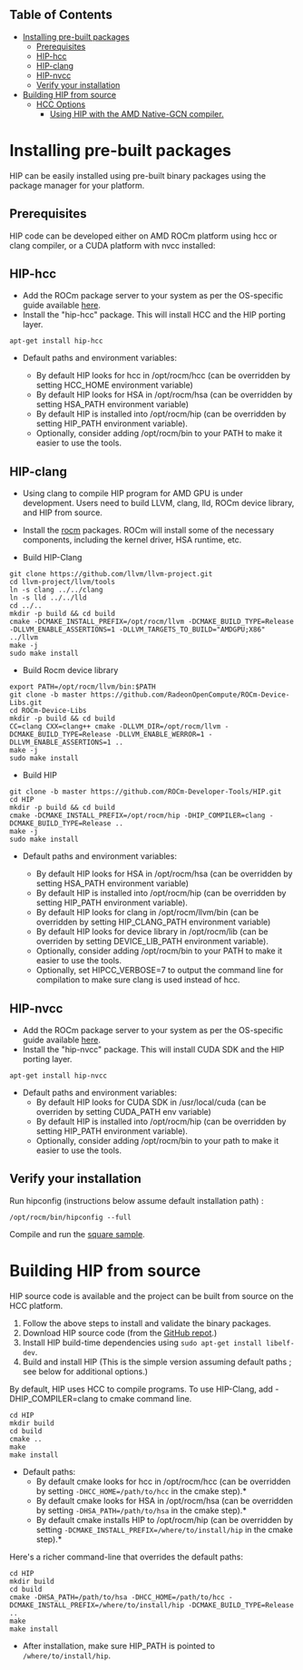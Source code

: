 ## Table of Contents

<!-- toc -->

- [Installing pre-built packages](#installing-pre-built-packages)
  * [Prerequisites](#prerequisites)
  * [HIP-hcc](#hip-hcc)
  * [HIP-clang](#hip-clang)
  * [HIP-nvcc](#hip-nvcc)
  * [Verify your installation](#verify-your-installation)
- [Building HIP from source](#building-hip-from-source)
  * [HCC Options](#hcc-options)
    + [Using HIP with the AMD Native-GCN compiler.](#using-hip-with-the-amd-native-gcn-compiler)

<!-- tocstop -->

# Installing pre-built packages

HIP can be easily installed using pre-built binary packages using the package manager for your platform.

## Prerequisites
HIP code can be developed either on AMD ROCm platform using hcc or clang compiler, or a CUDA platform with nvcc installed:

## HIP-hcc

* Add the ROCm package server to your system as per the OS-specific guide available [here](https://rocm.github.io/ROCmInstall.html#installing-from-amd-rocm-repositories).
* Install the "hip-hcc" package. This will install HCC and the HIP porting layer.
```
apt-get install hip-hcc
```

* Default paths and environment variables:

   * By default HIP looks for hcc in /opt/rocm/hcc (can be overridden by setting HCC_HOME environment variable)
   * By default HIP looks for HSA in /opt/rocm/hsa (can be overridden by setting HSA_PATH environment variable) 
   * By default HIP is installed into /opt/rocm/hip (can be overridden by setting HIP_PATH environment variable).
   * Optionally, consider adding /opt/rocm/bin to your PATH to make it easier to use the tools.

## HIP-clang

* Using clang to compile HIP program for AMD GPU is under development. Users need to build LLVM, clang, lld, ROCm device library, and HIP from source.

* Install the [rocm](http://gpuopen.com/getting-started-with-boltzmann-components-platforms-installation/) packages.  ROCm will install some of the necessary components, including the kernel driver, HSA runtime, etc.

* Build HIP-Clang

```
git clone https://github.com/llvm/llvm-project.git
cd llvm-project/llvm/tools
ln -s clang ../../clang
ln -s lld ../../lld
cd ../..
mkdir -p build && cd build
cmake -DCMAKE_INSTALL_PREFIX=/opt/rocm/llvm -DCMAKE_BUILD_TYPE=Release -DLLVM_ENABLE_ASSERTIONS=1 -DLLVM_TARGETS_TO_BUILD="AMDGPU;X86" ../llvm
make -j
sudo make install
```

* Build Rocm device library

```
export PATH=/opt/rocm/llvm/bin:$PATH
git clone -b master https://github.com/RadeonOpenCompute/ROCm-Device-Libs.git
cd ROCm-Device-Libs
mkdir -p build && cd build
CC=clang CXX=clang++ cmake -DLLVM_DIR=/opt/rocm/llvm -DCMAKE_BUILD_TYPE=Release -DLLVM_ENABLE_WERROR=1 -DLLVM_ENABLE_ASSERTIONS=1 ..
make -j
sudo make install
```

* Build HIP

```
git clone -b master https://github.com/ROCm-Developer-Tools/HIP.git
cd HIP
mkdir -p build && cd build
cmake -DCMAKE_INSTALL_PREFIX=/opt/rocm/hip -DHIP_COMPILER=clang -DCMAKE_BUILD_TYPE=Release ..
make -j
sudo make install
```

* Default paths and environment variables:

   * By default HIP looks for HSA in /opt/rocm/hsa (can be overridden by setting HSA_PATH environment variable) 
   * By default HIP is installed into /opt/rocm/hip (can be overridden by setting HIP_PATH environment variable).
   * By default HIP looks for clang in /opt/rocm/llvm/bin (can be overridden by setting HIP_CLANG_PATH environment variable)
   * By default HIP looks for device library in /opt/rocm/lib (can be overriden by setting DEVICE_LIB_PATH environment variable).
   * Optionally, consider adding /opt/rocm/bin to your PATH to make it easier to use the tools.
   * Optionally, set HIPCC_VERBOSE=7 to output the command line for compilation to make sure clang is used instead of hcc.

## HIP-nvcc
* Add the ROCm package server to your system as per the OS-specific guide available [here](https://rocm.github.io/ROCmInstall.html#installing-from-amd-rocm-repositories).
* Install the "hip-nvcc" package.  This will install CUDA SDK and the HIP porting layer.
```
apt-get install hip-nvcc
```

* Default paths and environment variables:
   * By default HIP looks for CUDA SDK in /usr/local/cuda (can be overriden by setting CUDA_PATH env variable)
   * By default HIP is installed into /opt/rocm/hip (can be overridden by setting HIP_PATH environment variable).
   * Optionally, consider adding /opt/rocm/bin to your path to make it easier to use the tools.


## Verify your installation
Run hipconfig (instructions below assume default installation path) :
```shell
/opt/rocm/bin/hipconfig --full
```

Compile and run the [square sample](https://github.com/ROCm-Developer-Tools/HIP/tree/master/samples/0_Intro/square). 


# Building HIP from source
HIP source code is available and the project can be built from source on the HCC platform. 

1. Follow the above steps to install and validate the binary packages.
2. Download HIP source code (from the [GitHub repot](https://github.com/ROCm-Developer-Tools/HIP).)
3. Install HIP build-time dependencies using ```sudo apt-get install libelf-dev```.
4. Build and install HIP (This is the simple version assuming default paths ; see below for additional options.)

By default, HIP uses HCC to compile programs. To use HIP-Clang, add -DHIP_COMPILER=clang to cmake command line.

```
cd HIP
mkdir build
cd build
cmake .. 
make
make install
```

* Default paths:
  * By default cmake looks for hcc in /opt/rocm/hcc (can be overridden by setting ```-DHCC_HOME=/path/to/hcc``` in the cmake step).*
  * By default cmake looks for HSA in /opt/rocm/hsa (can be overridden by setting ```-DHSA_PATH=/path/to/hsa``` in the cmake step).*
  * By default cmake installs HIP to /opt/rocm/hip (can be overridden by setting ```-DCMAKE_INSTALL_PREFIX=/where/to/install/hip``` in the cmake step).*

Here's a richer command-line that overrides the default paths:

```shell
cd HIP
mkdir build
cd build
cmake -DHSA_PATH=/path/to/hsa -DHCC_HOME=/path/to/hcc -DCMAKE_INSTALL_PREFIX=/where/to/install/hip -DCMAKE_BUILD_TYPE=Release ..
make
make install
```

* After installation, make sure HIP_PATH is pointed to `/where/to/install/hip`. 

